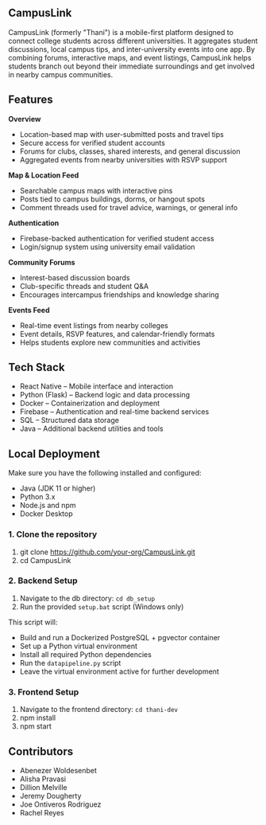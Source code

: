 ## CampusLink

CampusLink (formerly "Thani") is a mobile-first platform designed to connect college students across different universities. It aggregates student discussions, local campus tips, and inter-university events into one app. By combining forums, interactive maps, and event listings, CampusLink helps students branch out beyond their immediate surroundings and get involved in nearby campus communities.

## Features

**Overview**
- Location-based map with user-submitted posts and travel tips  
- Secure access for verified student accounts  
- Forums for clubs, classes, shared interests, and general discussion  
- Aggregated events from nearby universities with RSVP support  

**Map & Location Feed**
- Searchable campus maps with interactive pins  
- Posts tied to campus buildings, dorms, or hangout spots  
- Comment threads used for travel advice, warnings, or general info  

**Authentication**
- Firebase-backed authentication for verified student access  
- Login/signup system using university email validation  

**Community Forums**
- Interest-based discussion boards  
- Club-specific threads and student Q&A  
- Encourages intercampus friendships and knowledge sharing  

**Events Feed**
- Real-time event listings from nearby colleges  
- Event details, RSVP features, and calendar-friendly formats  
- Helps students explore new communities and activities  


## Tech Stack

- React Native – Mobile interface and interaction  
- Python (Flask) – Backend logic and data processing  
- Docker – Containerization and deployment  
- Firebase – Authentication and real-time backend services  
- SQL – Structured data storage  
- Java – Additional backend utilities and tools  


## Local Deployment

Make sure you have the following installed and configured:

- Java (JDK 11 or higher)  
- Python 3.x  
- Node.js and npm  
- Docker Desktop  

### 1. Clone the repository

1. git clone https://github.com/your-org/CampusLink.git
2. cd CampusLink

### 2. Backend Setup

1. Navigate to the db directory: `cd db_setup`
2. Run the provided `setup.bat` script (Windows only)

This script will:

- Build and run a Dockerized PostgreSQL + pgvector container  
- Set up a Python virtual environment  
- Install all required Python dependencies  
- Run the `datapipeline.py` script  
- Leave the virtual environment active for further development  

### 3. Frontend Setup

1. Navigate to the frontend directory: `cd thani-dev`
2. npm install
3. npm start

## Contributors

- Abenezer Woldesenbet  
- Alisha Pravasi  
- Dillion Melville  
- Jeremy Dougherty  
- Joe Ontiveros Rodriguez
- Rachel Reyes  
